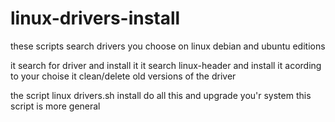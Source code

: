 # linux-drivers-install

these scripts search drivers you choose on linux debian and ubuntu editions

it search for driver and install it
it search linux-header and install it acording to your choise
it clean/delete old versions of the driver

the script linux drivers.sh install do all this and upgrade you'r system
this script is more general
